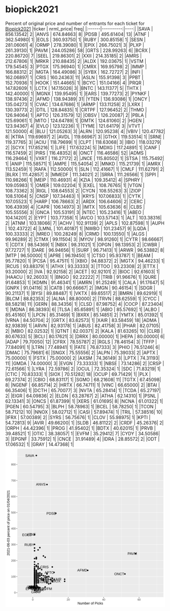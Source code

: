 # biopick2021
Percent of original price and number of entrants for each ticket for [Biopick2021](https://twitter.com/hashtag/Biopick2021)
|ticker | nrml_price| freq|
|:------|----------:|----:|
|SAVA   |  856.13542|    2|
|ANVS   |  674.84663|    8|
|PDSB   |  495.61404|   13|
|ATNF   |  362.54980|    1|
|EOLS   |  360.93750|    1|
|RUBY   |  300.85158|    1|
|SESN   |  281.06061|    4|
|ORMP   |  278.39080|    1|
|EPIX   |  266.75021|    3|
|PLXP   |  261.39130|    1|
|PAVM   |  244.05286|   58|
|GRTS   |  228.99263|    6|
|BCRX   |  220.86720|    7|
|SEEL   |  219.86301|    2|
|XXII   |  214.35185|    2|
|AMRS   |  212.67806|    1|
|MRKR   |  210.88435|    2|
|ALDX   |  192.03675|    1|
|VSTM   |  179.54545|    3|
|PTGX   |  175.96940|    1|
|CMRX   |  169.95798|    2|
|IMMP   |  166.88312|    2|
|MGTA   |  164.49086|    3|
|SYBX   |  162.72727|    2|
|INFI   |  162.06897|    1|
|CRIS   |  160.24363|   11|
|ASLN   |  155.91398|    3|
|PPBT   |  152.70936|    1|
|HOOK   |  151.44665|    1|
|BCYC   |  151.04166|    4|
|PRQR   |  147.82609|    1|
|LCTX   |  147.15026|    3|
|BNTC   |  143.11377|    5|
|THTX   |  142.40000|    1|
|MGNX   |  139.95495|    1|
|EARS   |  139.77273|    2|
|PYNKF  |  138.97436|    2|
|AFMD   |  138.94389|   31|
|YTEN   |  136.93086|    1|
|ONCY   |  135.04273|    1|
|CVAC   |  134.67686|    1|
|ARMP   |  133.11258|    2|
|LXRX   |  130.39773|    2|
|DTIL   |  128.84835|    1|
|CRTPF  |  127.96452|    2|
|THMO   |  126.94064|    1|
|APTO   |  126.31579|   12|
|OBSV   |  126.20087|    2|
|PBLA   |  125.69061|    1|
|MITO   |  124.64789|    1|
|DMTK   |  124.61060|    2|
|HGEN   |  123.94367|    4|
|EVLO   |  123.12236|    1|
|TYME   |  121.64179|    3|
|VTVT   |  121.50000|    4|
|BLU    |  121.05263|    3|
|ALRN   |  120.95238|    4|
|VBIV   |  120.47782|    8|
|KTRA   |  119.69697|    2|
|AVDL   |  119.66967|    3|
|GTHX   |  119.53514|    1|
|SRNE   |  119.37765|    3|
|ACIU   |  118.79699|    1|
|CLPT   |  118.63068|    3|
|IBIO   |  118.03279|    2|
|SCYX   |  117.85216|    1|
|LIFE   |  117.63224|    5|
|MDXG   |  117.24891|    1|
|CANF   |  116.57459|    2|
|PIRS   |  116.48352|    8|
|ONCT   |  116.46586|   52|
|ADMS   |  116.29464|    1|
|VXRT   |  116.27172|    2|
|JNCE   |  115.80502|    1|
|STSA   |  115.75492|    1|
|ANIP   |  115.58571|    1|
|AMPE   |  115.54054|    2|
|MNKD   |  115.21739|    1|
|AMRX   |  113.52459|    1|
|RAFA   |  112.50000|    1|
|SLN    |  112.41667|    1|
|CMLF   |  111.62791|    2|
|BLRX   |  111.42857|    3|
|MMEDF  |  111.34021|    2|
|SRRA   |  111.26566|    1|
|SPPI   |  110.98266|    1|
|MEIP   |  110.46931|    4|
|KZIA   |  109.35412|    4|
|SPHRY  |  109.05983|    1|
|OMER   |  109.02204|    1|
|EXEL   |  108.76765|    1|
|VTGN   |  108.73362|    3|
|RIGL   |  108.64553|    2|
|CYCN   |  108.55263|    3|
|ZIOP   |  108.51064|    5|
|CNSP   |  107.34463|    1|
|KRYS   |  107.06833|    1|
|CYTK   |  107.05523|    1|
|HARP   |  106.78663|    2|
|ARDX   |  106.64606|    2|
|CERC   |  106.43939|    4|
|CAPR   |  106.14973|    3|
|IMTX   |  105.63636|    6|
|CLBS   |  105.55556|    3|
|GNCA   |  105.53191|    3|
|NTEC   |  105.23416|    1|
|ABEO   |  104.14201|    2|
|EYPT   |  103.77358|    1|
|AVCO   |  103.57143|    1|
|ALT    |  103.38316|    2|
|ATNM   |  103.18066|    7|
|ACHV   |  102.91139|    2|
|APLS   |  102.87598|    1|
|AUPH   |  102.43722|    4|
|LMNL   |  101.40187|    1|
|NWBO   |  101.23457|    9|
|LQDA   |  100.33333|    2|
|MREO   |  100.28249|    8|
|CRMD   |  100.13550|    1|
|ALGS   |   99.96289|    2|
|CTMX   |   99.11504|    3|
|MYOV   |   98.91260|    1|
|CYTR   |   98.66667|    1|
|CDTX   |   98.54369|    1|
|NBIX   |   98.31021|    1|
|OPGN   |   98.13953|    2|
|CWBR   |   97.72727|    1|
|DARE   |   96.94656|    1|
|SURF   |   96.71413|    1|
|ARWR   |   96.53882|    8|
|MTP    |   96.50000|    1|
|APRE   |   96.19450|    1|
|CTSO   |   95.93787|    1|
|BEAM   |   95.77820|    1|
|PCSA   |   95.47511|    1|
|XBIO   |   94.88372|    2|
|MGTX   |   94.46233|    1|
|RCUS   |   93.88379|    1|
|ATHX   |   93.33333|    3|
|TTOO   |   93.23308|    2|
|ETTX   |   93.20000|    2|
|IVA    |   92.92158|    2|
|ACET   |   92.92101|    2|
|BIOC   |   92.61603|    1|
|HAACU  |   92.26033|    1|
|BNGO   |   92.22222|    7|
|TRIB   |   91.96676|    1|
|QURE   |   91.64853|    1|
|KDMN   |   91.46341|    1|
|AMRN   |   91.25249|    1|
|CALA   |   91.17647|    5|
|GNPX   |   91.04116|    3|
|CATB   |   90.66667|    2|
|IMGN   |   90.46154|    1|
|SDGR   |   90.21137|    1|
|BYSI   |   89.88487|    1|
|VKTX   |   89.65517|    2|
|BMRN   |   89.62919|    1|
|BLCM   |   88.82353|    2|
|ALNA   |   88.80000|    2|
|TRVN   |   88.62559|    1|
|CYCC   |   88.58218|   11|
|GERN   |   88.34356|    1|
|CLSD   |   87.98752|    4|
|COCP   |   87.23404|    1|
|MDNA   |   86.38393|    6|
|TLSA   |   85.65891|    1|
|ABIO   |   85.57692|    1|
|ALBO   |   85.45160|    1|
|LPCN   |   85.31469|    1|
|BXRX   |   85.14851|    2|
|YMTX   |   85.01392|    1|
|VRNA   |   84.50704|    2|
|GRTX   |   83.62573|    1|
|XAIR   |   83.58459|   18|
|ADMA   |   82.93839|    1|
|ARVN   |   82.93178|    1|
|ABUS   |   82.41758|    3|
|PHAR   |   82.07105|    2|
|MBIO   |   82.02532|    1|
|QTNT   |   82.00371|    2|
|KALA   |   81.63265|   10|
|CLRB   |   80.67633|    5|
|BCLI   |   80.17621|    3|
|DRRX   |   80.00000|    1|
|HEPA   |   80.00000|    6|
|ADAP   |   79.70050|   12|
|CFRX   |   78.55787|    2|
|RGLS   |   78.46154|    3|
|TFFP   |   77.84091|    1|
|LTRN   |   77.48941|    1|
|FATE   |   76.87333|    3|
|PHIO   |   76.51246|    6|
|DMAC   |   75.79681|    6|
|SNGX   |   75.55556|    2|
|ALPN   |   75.39033|    2|
|APTX   |   75.00000|    1|
|FSTX   |   75.00000|    2|
|AXSM   |   74.36149|    3|
|LPTX   |   74.31193|   11|
|GMDA   |   74.00000|    3|
|EVGN   |   73.33333|    1|
|NBSE   |   73.14286|    2|
|CRSP   |   72.61566|    1|
|LYRA   |   72.59786|    2|
|OCUL   |   72.35324|    1|
|SDC    |   71.83219|    1|
|CTIC   |   70.83333|    1|
|SIOX   |   70.51282|   18|
|OCUP   |   69.71429|    1|
|PLX    |   69.27374|    2|
|CBIO   |   68.83117|    1|
|SGMO   |   68.21608|   11|
|TGTX   |   67.45098|    8|
|NGENF  |   66.85714|    2|
|HRTX   |   66.74711|    1|
|VINC   |   66.65000|    2|
|BTAI   |   66.35406|    1|
|DCTH   |   65.70077|    3|
|NVTA   |   65.28414|    1|
|TCDA   |   65.27197|    2|
|EIGR   |   64.09836|    2|
|ELDN   |   63.28767|    2|
|ATHA   |   62.14310|    1|
|PSNL   |   62.13341|    3|
|ONCS   |   61.87399|    1|
|XERS   |   61.01695|    8|
|NCNA   |   61.01322|    1|
|PGEN   |   60.54795|    3|
|BLPH   |   58.78963|    1|
|BCEL   |   58.78250|    1|
|TCON   |   58.71212|   10|
|NNOX   |   58.02712|    1|
|CASI   |   57.89474|    1|
|TRIL   |   57.38516|   10|
|IFRX   |   57.00389|    2|
|SYRS   |   56.75676|    1|
|CLOV   |   55.98975|    1|
|KPTI   |   54.72813|    9|
|AVIR   |   49.66200|    1|
|SLDB   |   46.81122|    2|
|CRDF   |   45.26376|    2|
|ORPH   |   44.42396|    1|
|PROG   |   41.95402|    1|
|BDTX   |   40.62015|    1|
|PRVB   |   39.48521|    1|
|OTIC   |   38.38057|    1|
|EVFM   |   35.29412|    7|
|CYDY   |   34.50586|    3|
|EPGNF  |   33.75912|    1|
|CNCE   |   31.91489|    4|
|IDRA   |   28.85572|    2|
|ODT    |   17.06532|    1|
|GRAY   |   14.47368|    1|
![retvspicks](biopicks.png?raw=true)

